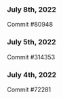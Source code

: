 ### July 8th, 2022

Commit #80948

### July 5th, 2022

Commit #314353


### July 4th, 2022

Commit #72281
